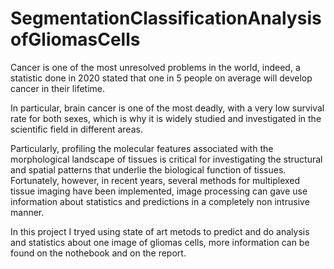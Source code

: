# SegmentationClassificationAnalysisofGliomasCells
Cancer is one of the most unresolved problems in the world, indeed, a statistic done in 2020 stated that one in 5 people on average will develop cancer in
their lifetime.

In particular, brain cancer is one of the most deadly, with a very low survival rate for both sexes, which is why it is widely studied and investigated in the scientific field in different
areas. 

Particularly, profiling the molecular features associated with the morphological landscape of tissues is critical for investigating the structural and spatial patterns that underlie the biological function of tissues.
Fortunately, however, in recent years, several methods for multiplexed tissue imaging have been implemented, image processing can gave use information about statistics and predictions in a completely non intrusive manner.

In this project I tryed using state of art metods to predict and do analysis and statistics about one image of gliomas cells, more information can be found on the nothebook and on the report. 
